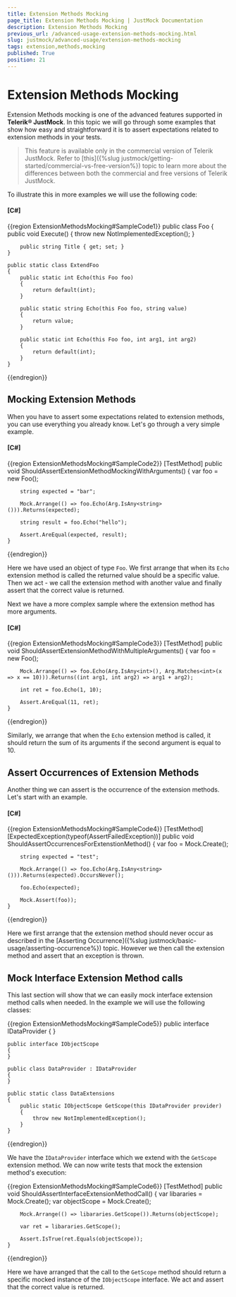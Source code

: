 ```yaml
---
title: Extension Methods Mocking
page_title: Extension Methods Mocking | JustMock Documentation
description: Extension Methods Mocking
previous_url: /advanced-usage-extension-methods-mocking.html
slug: justmock/advanced-usage/extension-methods-mocking
tags: extension,methods,mocking
published: True
position: 21
---
```


# Extension Methods Mocking

Extension Methods mocking is one of the advanced features supported in __Telerik®  JustMock__. In this topic we will go through some examples that show how easy and straightforward it is to assert expectations related to extension methods in your tests.

> This feature is available only in the commercial version of Telerik JustMock. Refer to [this]({%slug justmock/getting-started/commercial-vs-free-version%}) topic to learn more about the differences between both the commercial and free versions of Telerik JustMock.

To illustrate this in more examples we will use the following code:

  #### __[C#]__

  {{region ExtensionMethodsMocking#SampleCode1}}
	public class Foo
	{
	    public void Execute()
	    {
	        throw new NotImplementedException();
	    }
	
	    public string Title { get; set; }
	}
	
	public static class ExtendFoo
	{
	    public static int Echo(this Foo foo)
	    {
	        return default(int);
	    }
	
	    public static string Echo(this Foo foo, string value)
	    {
	        return value;
	    }
	
	    public static int Echo(this Foo foo, int arg1, int arg2)
	    {
	        return default(int);
	    }
	}
  {{endregion}}


## Mocking Extension Methods

When you have to assert some expectations related to extension methods, you can use everything you already know. Let's go through a very simple example.

  #### __[C#]__

  {{region ExtensionMethodsMocking#SampleCode2}}
    [TestMethod]
	public void ShouldAssertExtensionMethodMockingWithArguments()
	{
	    var foo = new Foo();
	
	    string expected = "bar";
	
	    Mock.Arrange(() => foo.Echo(Arg.IsAny<string>())).Returns(expected);
	
	    string result = foo.Echo("hello");
	
	    Assert.AreEqual(expected, result);
	}
  {{endregion}}

Here we have used an object of type `Foo`. We first arrange that when its `Echo` extension method is called the returned value should be a specific value. Then we act - we call the extension method with another value and finally assert that the correct value is returned.

Next we have a more complex sample where the extension method has more arguments.

  #### __[C#]__

  {{region ExtensionMethodsMocking#SampleCode3}}
    [TestMethod]
	public void ShouldAssertExtensionMethodWithMultipleArguments()
	{
	    var foo = new Foo();
	
	    Mock.Arrange(() => foo.Echo(Arg.IsAny<int>(), Arg.Matches<int>(x => x == 10))).Returns((int arg1, int arg2) => arg1 + arg2);
	
	    int ret = foo.Echo(1, 10);
	
	    Assert.AreEqual(11, ret);
	}
  {{endregion}}


Similarly, we arrange that when the `Echo` extension method is called, it should return the sum of its arguments if the second argument is equal to 10.

## Assert Occurrences of Extension Methods

Another thing we can assert is the occurrence of the extension methods. Let's start with an example.

  #### __[C#]__

  {{region ExtensionMethodsMocking#SampleCode4}}
	[TestMethod]
	[ExpectedException(typeof(AssertFailedException))]
	public void ShouldAssertOccurrencesForExtenstionMethod()
	{
	    var foo = Mock.Create<Foo>();
	
	    string expected = "test";
	
	    Mock.Arrange(() => foo.Echo(Arg.IsAny<string>())).Returns(expected).OccursNever();
	
	    foo.Echo(expected);
	
	    Mock.Assert(foo));
	}
  {{endregion}}

Here we first arrange that the extension method should never occur as described in the [Asserting Occurrence]({%slug justmock/basic-usage/asserting-occurrence%}) topic. However we then call the extension method and assert that an exception is thrown.

## Mock Interface Extension Method calls

This last section will show that we can easily mock interface extension method calls when needed. In the example we will use the following classes:

  {{region ExtensionMethodsMocking#SampleCode5}}
	public interface IDataProvider
	{
	}
	
	public interface IObjectScope
	{
	}
	
	public class DataProvider : IDataProvider
	{
	}
	
	public static class DataExtensions
	{
	    public static IObjectScope GetScope(this IDataProvider provider)
	    {
	        throw new NotImplementedException();
	    }
	}
  {{endregion}}

We have the `IDataProvider` interface which we extend with the `GetScope` extension method. We can now write tests that mock the extension method's execution:

  {{region ExtensionMethodsMocking#SampleCode6}}
	[TestMethod]
	public void ShouldAssertInterfaceExtensionMethodCall()
	{
	    var libararies = Mock.Create<DataProvider>();
	    var objectScope = Mock.Create<IObjectScope>();
	
	    Mock.Arrange(() => libararies.GetScope()).Returns(objectScope);
	
	    var ret = libararies.GetScope();
	
	    Assert.IsTrue(ret.Equals(objectScope));
	}
  {{endregion}}

Here we have arranged that the call to the `GetScope` method should return a specific mocked instance of the `IObjectScope` interface. We act and assert that the correct value is returned.

